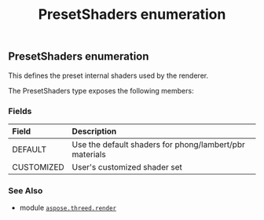 ﻿---
title: PresetShaders enumeration
second_title: Aspose.3D for Python via .NET API References
description: 
type: docs
weight: 490
url: /python-net/aspose.threed.render/presetshaders/
is_root: false
---

## PresetShaders enumeration

This defines the preset internal shaders used by the renderer.



The PresetShaders type exposes the following members:

### Fields
| Field | Description |
| :- | :- |
| DEFAULT | Use the default shaders for phong/lambert/pbr materials |
| CUSTOMIZED | User's customized shader set |



### See Also
* module [`aspose.threed.render`](..)
